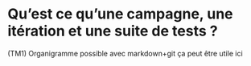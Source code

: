 
# Qu’est ce qu’une campagne, une itération et une suite de tests ? 

(TM1)
Organigramme possible avec markdown+git 
ça peut être utile ici
<!--stackedit_data:
eyJoaXN0b3J5IjpbNDMyMDIxMDM3XX0=
-->

